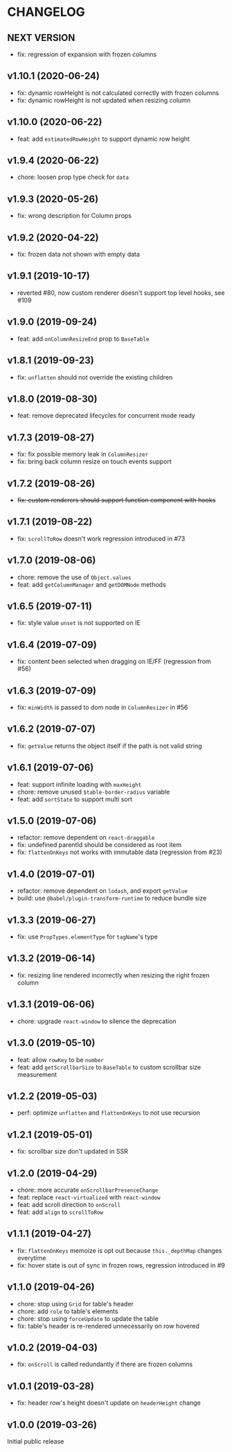 # CHANGELOG

## NEXT VERSION

- fix: regression of expansion with frozen columns

## v1.10.1 (2020-06-24)

- fix: dynamic rowHeight is not calculated correctly with frozen columns
- fix: dynamic rowHeight is not updated when resizing column

## v1.10.0 (2020-06-22)

- feat: add `estimatedRowHeight` to support dynamic row height

## v1.9.4 (2020-06-22)

- chore: loosen prop type check for `data`

## v1.9.3 (2020-05-26)

- fix: wrong description for Column props

## v1.9.2 (2020-04-22)

- fix: frozen data not shown with empty data

## v1.9.1 (2019-10-17)

- reverted #80, now custom renderer doesn't support top level hooks, see #109

## v1.9.0 (2019-09-24)

- feat: add `onColumnResizeEnd` prop to `BaseTable`

## v1.8.1 (2019-09-23)

- fix: `unflatten` should not override the existing children

## v1.8.0 (2019-08-30)

- feat: remove deprecated lifecycles for concurrent mode ready

## v1.7.3 (2019-08-27)

- fix: fix possible memory leak in `ColumnResizer`
- fix: bring back column resize on touch events support

## v1.7.2 (2019-08-26)

- ~~fix: custom renderers should support function component with hooks~~

## v1.7.1 (2019-08-22)

- fix: `scrollToRow` doesn't work regression introduced in #73

## v1.7.0 (2019-08-06)

- chore: remove the use of `Object.values`
- feat: add `getColumnManager` and `getDOMNode` methods

## v1.6.5 (2019-07-11)

- fix: style value `unset` is not supported on IE

## v1.6.4 (2019-07-09)

- fix: content been selected when dragging on IE/FF (regression from #56)

## v1.6.3 (2019-07-09)

- fix: `minWidth` is passed to dom node in `ColumnResizer` in #56

## v1.6.2 (2019-07-07)

- fix: `getValue` returns the object itself if the path is not valid string

## v1.6.1 (2019-07-06)

- feat: support infinite loading with `maxHeight`
- chore: remove unused `$table-border-radius` variable
- feat: add `sortState` to support multi sort

## v1.5.0 (2019-07-06)

- refactor: remove dependent on `react-draggable`
- fix: undefined parentId should be considered as root item
- fix: `flattenOnKeys` not works with immutable data (regression from #23)

## v1.4.0 (2019-07-01)

- refactor: remove dependent on `lodash`, and export `getValue`
- build: use `@babel/plugin-transform-runtime` to reduce bundle size

## v1.3.3 (2019-06-27)

- fix: use `PropTypes.elementType` for `tagName`'s type

## v1.3.2 (2019-06-14)

- fix: resizing line rendered incorrectly when resizing the right frozen column

## v1.3.1 (2019-06-06)

- chore: upgrade `react-window` to silence the deprecation

## v1.3.0 (2019-05-10)

- feat: allow `rowKey` to be `number`
- feat: add `getScrollbarSize` to `BaseTable` to custom scrollbar size measurement

## v1.2.2 (2019-05-03)

- perf: optimize `unflatten` and `flattenOnKeys` to not use recursion

## v1.2.1 (2019-05-01)

- fix: scrollbar size don't updated in SSR

## v1.2.0 (2019-04-29)

- chore: more accurate `onScrollbarPresenceChange`
- feat: replace `react-virtualized` with `react-window`
- feat: add scroll direction to `onScroll`
- feat: add `align` to `scrollToRow`

## v1.1.1 (2019-04-27)

- fix: `flattenOnKeys` memoize is opt out because `this._depthMap` changes everytime
- fix: hover state is out of sync in frozen rows, regression introduced in #9

## v1.1.0 (2019-04-26)

- chore: stop using `Grid` for table's header
- chore: add `role` to table's elements
- chore: stop using `forceUpdate` to update the table
- fix: table's header is re-rendered unnecessarily on row hovered

## v1.0.2 (2019-04-03)

- fix: `onScroll` is called redundantly if there are frozen columns

## v1.0.1 (2019-03-28)

- fix: header row's height doesn't update on `headerHeight` change

## v1.0.0 (2019-03-26)

Initial public release
